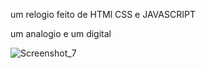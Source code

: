 um relogio feito de HTMl CSS e JAVASCRIPT

um analogio e um digital

![Screenshot_7](https://user-images.githubusercontent.com/105392250/211680901-9ca50f1e-cb78-468a-afac-c1fb878bcd10.png)
